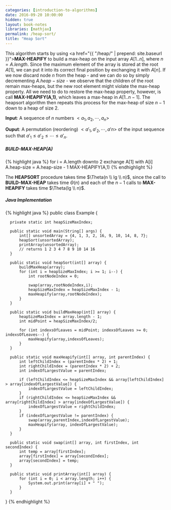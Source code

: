 ```yaml
---
categories: [introduction-to-algorithms]
date: 2016-09-20 10:00:00
hidden: true
layout: book-notes
libraries: [mathjax]
permalink: /heap-sort/
title: "Heap Sort"
---
```


This algorithm starts by using <a href="{{ "/heap/" | prepend: site.baseurl }}">__MAX-HEAPIFY__</a> to build a max-heap on the input array $A[1..n]$, where $n = A.length$. Since the maximum element of the array is stored at the root $A[1]$, we can put it into its correct final position by exchanging it with $A[n]$. If we now discard node $n$ from the heap - and we can do so by simply decrementing $A.heap-size$ - we observe that the children of the root remain max-heaps, but the new root element might violate the max-heap property. All we need to do to restore the max-heap property, however, is call __MAX-HEAPIFY(A,1)__, which leaves a max-heap in $A[1..n - 1]$. The heapsort algorithm then repeats this process for the max-heap of size $n-1$ down to a heap of size 2.

__Input__: A sequence of $n$ numbers $<a_1,a_2,\cdots,a_n>$

__Ouput__: A permutation (reordering) $<a'_1,a'_2,\cdots,a'n>$ of the input sequence such that $a'_1 \leq a'_2 \leq \cdots \leq a'_n$.

##### BUILD-MAX-HEAP(A)

{% highlight java %}
  for i = A.length downto 2
    exchange A[1] with A[i]
    A.heap-size = A.heap-size - 1
    MAX-HEAPIFY(A,1)
{% endhighlight %}

The __HEAPSORT__ procedure takes time $\Theta(n \\ lg \\ n)$, since the call to __BUILD-MAX-HEAP__ takes time $\Theta(n)$ and each of the $n - 1$ calls to __MAX-HEAPIFY__ takes time $\Theta(lg \\ n)$.

##### Java Implementation

{% highlight java %}
  public class Example {

      private static int heapSizeMaxIndex;

      public static void main(String[] args) {
          int[] unsortedArray = {4, 1, 3, 2, 16, 9, 10, 14, 8, 7};
          heapSort(unsortedArray);
          printArray(unsortedArray);
          // returns 1 2 3 4 7 8 9 10 14 16
      }

      public static void heapSort(int[] array) {
          buildMaxHeap(array);
          for (int i = heapSizeMaxIndex; i >= 1; i--) {
              int rootNodeIndex = 0;

              swap(array,rootNodeIndex,i);
              heapSizeMaxIndex = heapSizeMaxIndex - 1;
              maxHeapify(array,rootNodeIndex);
          }
      }

      public static void buildMaxHeap(int[] array) {
          heapSizeMaxIndex = array.length - 1;
          int midPoint = heapSizeMaxIndex/2;

          for (int indexsOfLeaves = midPoint; indexsOfLeaves >= 0; indexsOfLeaves--) {
              maxHeapify(array,indexsOfLeaves);
          }
      }

      public static void maxHeapify(int[] array, int parentIndex) {
          int leftChildIndex = (parentIndex * 2) + 1;
          int rightChildIndex = (parentIndex * 2) + 2;
          int indexOfLargestValue = parentIndex;

          if (leftChildIndex <= heapSizeMaxIndex && array[leftChildIndex] > array[indexOfLargestValue]) {
              indexOfLargestValue = leftChildIndex;
          }
          if (rightChildIndex <= heapSizeMaxIndex && array[rightChildIndex] > array[indexOfLargestValue]) {
              indexOfLargestValue = rightChildIndex;
          }
          if (indexOfLargestValue != parentIndex) {
              swap(array,parentIndex,indexOfLargestValue);
              maxHeapify(array, indexOfLargestValue);
          }
      }

      public static void swap(int[] array, int firstIndex, int secondIndex) {
          int temp = array[firstIndex];
          array[firstIndex] = array[secondIndex];
          array[secondIndex] = temp;
      }

      public static void printArray(int[] array) {
          for (int i = 0; i < array.length; i++) {
              System.out.print(array[i] + " ");
          }
      }
  }
{% endhighlight %}